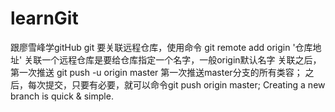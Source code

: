 # learnGit
跟廖雪峰学gitHub
git 要关联远程仓库，使用命令 git remote add origin '仓库地址'
关联一个远程仓库是要给仓库指定一个名字，一般origin默认名字
关联之后，第一次推送 git push -u origin master 第一次推送master分支的所有类容；
之后，每次提交，只要有必要，就可以命令git push origin master;
Creating a new branch is quick & simple.

